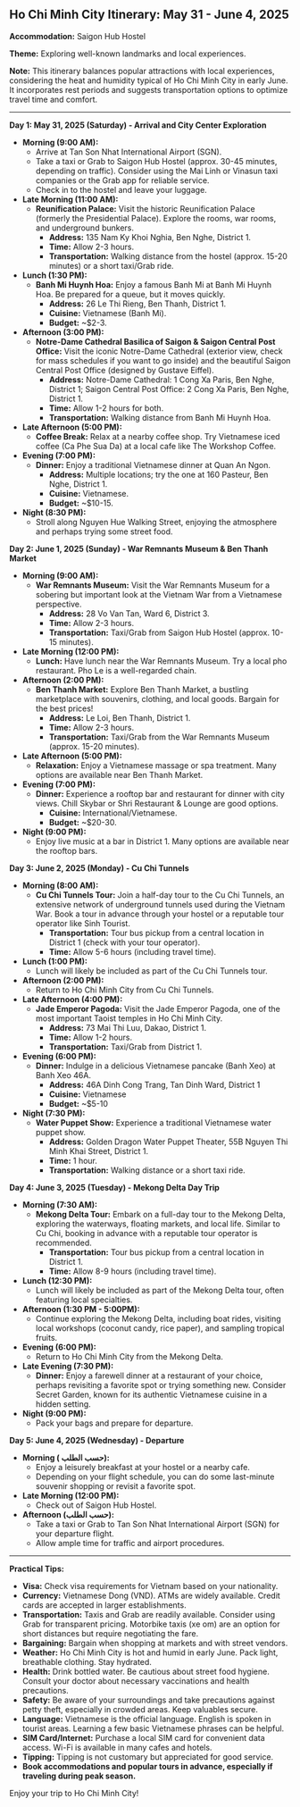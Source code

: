 ## Ho Chi Minh City Itinerary: May 31 - June 4, 2025

**Accommodation:** Saigon Hub Hostel

**Theme:** Exploring well-known landmarks and local experiences.

**Note:** This itinerary balances popular attractions with local experiences, considering the heat and humidity typical of Ho Chi Minh City in early June. It incorporates rest periods and suggests transportation options to optimize travel time and comfort.

---

**Day 1: May 31, 2025 (Saturday) - Arrival and City Center Exploration**

*   **Morning (9:00 AM):**
    *   Arrive at Tan Son Nhat International Airport (SGN).
    *   Take a taxi or Grab to Saigon Hub Hostel (approx. 30-45 minutes, depending on traffic). Consider using the Mai Linh or Vinasun taxi companies or the Grab app for reliable service.
    *   Check in to the hostel and leave your luggage.
*   **Late Morning (11:00 AM):**
    *   **Reunification Palace:** Visit the historic Reunification Palace (formerly the Presidential Palace). Explore the rooms, war rooms, and underground bunkers.
        *   **Address:** 135 Nam Ky Khoi Nghia, Ben Nghe, District 1.
        *   **Time:** Allow 2-3 hours.
        *   **Transportation:** Walking distance from the hostel (approx. 15-20 minutes) or a short taxi/Grab ride.
*   **Lunch (1:30 PM):**
    *   **Banh Mi Huynh Hoa:** Enjoy a famous Banh Mi at Banh Mi Huynh Hoa. Be prepared for a queue, but it moves quickly.
        *   **Address:** 26 Le Thi Rieng, Ben Thanh, District 1.
        *   **Cuisine:** Vietnamese (Banh Mi).
        *   **Budget:** ~$2-3.
*   **Afternoon (3:00 PM):**
    *   **Notre-Dame Cathedral Basilica of Saigon & Saigon Central Post Office:** Visit the iconic Notre-Dame Cathedral (exterior view, check for mass schedules if you want to go inside) and the beautiful Saigon Central Post Office (designed by Gustave Eiffel).
        *   **Address:** Notre-Dame Cathedral: 1 Cong Xa Paris, Ben Nghe, District 1; Saigon Central Post Office: 2 Cong Xa Paris, Ben Nghe, District 1.
        *   **Time:** Allow 1-2 hours for both.
        *   **Transportation:** Walking distance from Banh Mi Huynh Hoa.
*   **Late Afternoon (5:00 PM):**
    *   **Coffee Break:** Relax at a nearby coffee shop. Try Vietnamese iced coffee (Ca Phe Sua Da) at a local cafe like The Workshop Coffee.
*   **Evening (7:00 PM):**
    *   **Dinner:** Enjoy a traditional Vietnamese dinner at Quan An Ngon.
        *   **Address:** Multiple locations; try the one at 160 Pasteur, Ben Nghe, District 1.
        *   **Cuisine:** Vietnamese.
        *   **Budget:** ~$10-15.
*   **Night (8:30 PM):**
    *   Stroll along Nguyen Hue Walking Street, enjoying the atmosphere and perhaps trying some street food.

**Day 2: June 1, 2025 (Sunday) - War Remnants Museum & Ben Thanh Market**

*   **Morning (9:00 AM):**
    *   **War Remnants Museum:** Visit the War Remnants Museum for a sobering but important look at the Vietnam War from a Vietnamese perspective.
        *   **Address:** 28 Vo Van Tan, Ward 6, District 3.
        *   **Time:** Allow 2-3 hours.
        *   **Transportation:** Taxi/Grab from Saigon Hub Hostel (approx. 10-15 minutes).
*   **Late Morning (12:00 PM):**
    *   **Lunch:** Have lunch near the War Remnants Museum. Try a local pho restaurant. Pho Le is a well-regarded chain.
*   **Afternoon (2:00 PM):**
    *   **Ben Thanh Market:** Explore Ben Thanh Market, a bustling marketplace with souvenirs, clothing, and local goods. Bargain for the best prices!
        *   **Address:** Le Loi, Ben Thanh, District 1.
        *   **Time:** Allow 2-3 hours.
        *   **Transportation:** Taxi/Grab from the War Remnants Museum (approx. 15-20 minutes).
*   **Late Afternoon (5:00 PM):**
    *   **Relaxation:** Enjoy a Vietnamese massage or spa treatment. Many options are available near Ben Thanh Market.
*   **Evening (7:00 PM):**
    *   **Dinner:** Experience a rooftop bar and restaurant for dinner with city views. Chill Skybar or Shri Restaurant & Lounge are good options.
        *   **Cuisine:** International/Vietnamese.
        *   **Budget:** ~$20-30.
*   **Night (9:00 PM):**
    *   Enjoy live music at a bar in District 1. Many options are available near the rooftop bars.

**Day 3: June 2, 2025 (Monday) - Cu Chi Tunnels**

*   **Morning (8:00 AM):**
    *   **Cu Chi Tunnels Tour:** Join a half-day tour to the Cu Chi Tunnels, an extensive network of underground tunnels used during the Vietnam War. Book a tour in advance through your hostel or a reputable tour operator like Sinh Tourist.
        *   **Transportation:** Tour bus pickup from a central location in District 1 (check with your tour operator).
        *   **Time:** Allow 5-6 hours (including travel time).
*   **Lunch (1:00 PM):**
    *   Lunch will likely be included as part of the Cu Chi Tunnels tour.
*   **Afternoon (2:00 PM):**
    *   Return to Ho Chi Minh City from Cu Chi Tunnels.
*   **Late Afternoon (4:00 PM):**
    *   **Jade Emperor Pagoda:** Visit the Jade Emperor Pagoda, one of the most important Taoist temples in Ho Chi Minh City.
        *   **Address:** 73 Mai Thi Luu, Dakao, District 1.
        *   **Time:** Allow 1-2 hours.
        *   **Transportation:** Taxi/Grab from District 1.
*   **Evening (6:00 PM):**
     * **Dinner:** Indulge in a delicious Vietnamese pancake (Banh Xeo) at Banh Xeo 46A.
        * **Address:** 46A Dinh Cong Trang, Tan Dinh Ward, District 1
        * **Cuisine:** Vietnamese
        * **Budget:** ~$5-10
*   **Night (7:30 PM):**
    *   **Water Puppet Show:** Experience a traditional Vietnamese water puppet show.
        *   **Address:** Golden Dragon Water Puppet Theater, 55B Nguyen Thi Minh Khai Street, District 1.
        *   **Time:** 1 hour.
        *   **Transportation:** Walking distance or a short taxi ride.

**Day 4: June 3, 2025 (Tuesday) - Mekong Delta Day Trip**

*   **Morning (7:30 AM):**
    *   **Mekong Delta Tour:** Embark on a full-day tour to the Mekong Delta, exploring the waterways, floating markets, and local life. Similar to Cu Chi, booking in advance with a reputable tour operator is recommended.
        *   **Transportation:** Tour bus pickup from a central location in District 1.
        *   **Time:** Allow 8-9 hours (including travel time).
*   **Lunch (12:30 PM):**
    *   Lunch will likely be included as part of the Mekong Delta tour, often featuring local specialties.
*   **Afternoon (1:30 PM - 5:00PM):**
    *   Continue exploring the Mekong Delta, including boat rides, visiting local workshops (coconut candy, rice paper), and sampling tropical fruits.
*   **Evening (6:00 PM):**
    *   Return to Ho Chi Minh City from the Mekong Delta.
*   **Late Evening (7:30 PM):**
    *   **Dinner:** Enjoy a farewell dinner at a restaurant of your choice, perhaps revisiting a favorite spot or trying something new. Consider Secret Garden, known for its authentic Vietnamese cuisine in a hidden setting.
*   **Night (9:00 PM):**
    *   Pack your bags and prepare for departure.

**Day 5: June 4, 2025 (Wednesday) - Departure**

*   **Morning ( حسب الطلب):**
    *   Enjoy a leisurely breakfast at your hostel or a nearby cafe.
    *   Depending on your flight schedule, you can do some last-minute souvenir shopping or revisit a favorite spot.
*   **Late Morning (12:00 PM):**
    *   Check out of Saigon Hub Hostel.
*   **Afternoon (حسب الطلب):**
    *   Take a taxi or Grab to Tan Son Nhat International Airport (SGN) for your departure flight.
    *   Allow ample time for traffic and airport procedures.

---

**Practical Tips:**

*   **Visa:** Check visa requirements for Vietnam based on your nationality.
*   **Currency:** Vietnamese Dong (VND). ATMs are widely available. Credit cards are accepted in larger establishments.
*   **Transportation:** Taxis and Grab are readily available. Consider using Grab for transparent pricing. Motorbike taxis (xe om) are an option for short distances but require negotiating the fare.
*   **Bargaining:** Bargain when shopping at markets and with street vendors.
*   **Weather:** Ho Chi Minh City is hot and humid in early June. Pack light, breathable clothing. Stay hydrated.
*   **Health:** Drink bottled water. Be cautious about street food hygiene. Consult your doctor about necessary vaccinations and health precautions.
*   **Safety:** Be aware of your surroundings and take precautions against petty theft, especially in crowded areas. Keep valuables secure.
*   **Language:** Vietnamese is the official language. English is spoken in tourist areas. Learning a few basic Vietnamese phrases can be helpful.
*   **SIM Card/Internet:** Purchase a local SIM card for convenient data access. Wi-Fi is available in many cafes and hotels.
*   **Tipping:** Tipping is not customary but appreciated for good service.
*   **Book accommodations and popular tours in advance, especially if traveling during peak season.**

Enjoy your trip to Ho Chi Minh City!
